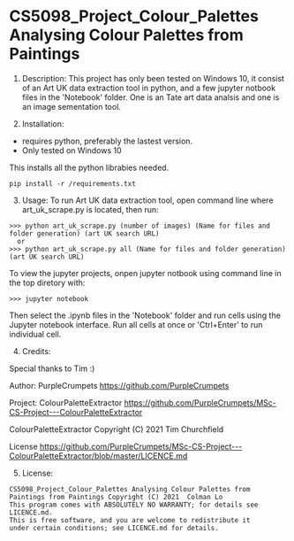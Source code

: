 # CS5098_Project_Colour_Palettes Analysing Colour Palettes from Paintings
1) Description:
This project has only been tested on Windows 10, it consist of an Art UK data extraction tool in python, and a few jupyter notbook files in the 'Notebook' folder. One is an Tate art data analsis and one is an image sementation tool. 

2) Installation:
- requires python, preferably the lastest version.
- Only tested on Windows 10

This installs all the python librabies needed.
```
pip install -r /requirements.txt
```


3) Usage:
To run Art UK data extraction tool, open command line where art_uk_scrape.py is located, then run:
```
>>> python art_uk_scrape.py (number of images) (Name for files and folder generation) (art UK search URL)
  or
>>> python art_uk_scrape.py all (Name for files and folder generation) (art UK search URL)
```
To view the jupyter projects, onpen jupyter notbook using command line in the top diretory with:
```
>>> jupyter notebook
```
Then select the .ipynb files in the 'Notebook' folder and run cells using the Jupyter notebook interface. Run all cells at once or 'Ctrl+Enter' to run individual cell.

4) Credits:

Special thanks to Tim :)

Author: PurpleCrumpets https://github.com/PurpleCrumpets

Project: ColourPaletteExtractor https://github.com/PurpleCrumpets/MSc-CS-Project---ColourPaletteExtractor

ColourPaletteExtractor Copyright (C) 2021  Tim Churchfield

License https://github.com/PurpleCrumpets/MSc-CS-Project---ColourPaletteExtractor/blob/master/LICENCE.md

5) License:
```
CS5098_Project_Colour_Palettes Analysing Colour Palettes from Paintings from Paintings Copyright (C) 2021  Colman Lo
This program comes with ABSOLUTELY NO WARRANTY; for details see LICENCE.md.
This is free software, and you are welcome to redistribute it
under certain conditions; see LICENCE.md for details.
```
